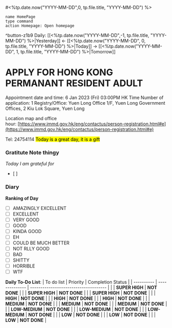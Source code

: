 #<%tp.date.now("YYYY-MM-DD",0, tp.file.title, "YYYY-MM-DD") %>

```button
name HomePage
type command
action Homepage: Open homepage
```
^button-z1b9
Daily:
[[<%tp.date.now("YYYY-MM-DD",-1, tp.file.title, "YYYY-MM-DD") %>|Yesterday]] ← [[<%tp.date.now("YYYY-MM-DD", 0, tp.file.title, "YYYY-MM-DD") %>|Today]] → [[<%tp.date.now("YYYY-MM-DD", 1, tp.file.title, "YYYY-MM-DD") %>|Tomorrow]] 
# APPLY FOR HONG KONG PERMANANT RESIDENT ADULT 
Appointment date and time: 6 Jan 2023 (Fri) 03:00PM HK Time
Number of application: 1
Registry/Office:
Yuen Long Office
1/F, Yuen Long Government Offices, 2 Kiu Lok Square, Yuen Long

Location map and office hour: [https://www.immd.gov.hk/eng/contactus/person-registration.html#e](https://www.immd.gov.hk/eng/contactus/person-registration.html#e)

Tel: 24754114
<mark class="blue">Today is a great day, it is a gift</mark>


### Gratitute Note thingy
*Today I am grateful for*
- [ ] 

### Diary

**Ranking of Day**
- [ ] AMAZINGLY EXCELLENT
- [ ] EXCELLENT
- [ ] VERY GOOD
- [ ] GOOD
- [ ] KINDA GOOD
- [ ] EH
- [ ] COULD BE MUCH BETTER
- [ ] NOT RLLY GOOD
- [ ] BAD
- [ ] SHITTY
- [ ] HORRIBLE
- [ ] WTF

**Daily To-Do List**:
| To do list | Priority       | Completion Status                     |
| ---------- | -------------- | ------------------------------------- |
|            | **SUPER HIGH** | <span class="red">**NOT DONE**</span> |
|            | **SUPER HIGH** | <span class="red">**NOT DONE**</span> |
|            | **SUPER HIGH** | <span class="red">**NOT DONE**</span> |
|            | **HIGH**       | <span class="red">**NOT DONE**</span> |
|            | **HIGH**       | <span class="red">**NOT DONE**</span> |
|            | **HIGH**       | <span class="red">**NOT DONE**</span> |
|            | **MEDIUM**     | <span class="red">**NOT DONE**</span> |
|            | **MEDIUM**     | <span class="red">**NOT DONE**</span> |
|            | **MEDIUM**     | <span class="red">**NOT DONE**</span> |
|            | **LOW-MEDIUM** | <span class="red">**NOT DONE**</span> |
|            | **LOW-MEDIUM** | <span class="red">**NOT DONE**</span> |
|            | **LOW-MEDIUM** | <span class="red">**NOT DONE**</span> |
|            | **LOW**        | <span class="red">**NOT DONE**</span> |
|            | **LOW**        | <span class="red">**NOT DONE**</span> |
|            | **LOW**        | <span class="red">**NOT DONE**</span>                                      |





